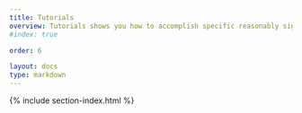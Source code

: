 ```yaml
---
title: Tutorials
overview: Tutorials shows you how to accomplish specific reasonably significant goals within Istio. Typically a tutorial has several parts, each of which has a sequence of steps.
#index: true

order: 6

layout: docs
type: markdown
---
```


{% include section-index.html %}
